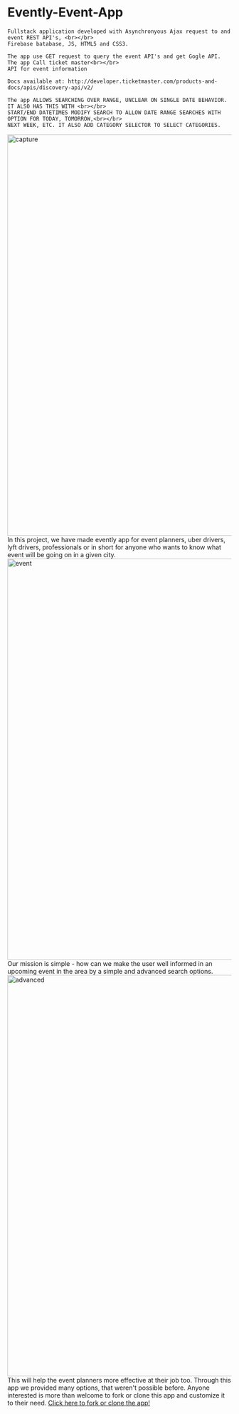    # Evently-Event-App
   
 	Fullstack application developed with Asynchronyous Ajax request to and event REST API's, <br></br>
	Firebase batabase, JS, HTML5 and CSS3. 
 
 	The app use GET request to query the event API's and get Gogle API. The app Call ticket master<br></br> 
	API for event information
	
	Docs available at: http://developer.ticketmaster.com/products-and-docs/apis/discovery-api/v2/

	The app ALLOWS SEARCHING OVER RANGE, UNCLEAR ON SINGLE DATE BEHAVIOR. IT ALSO HAS THIS WITH <br></br>
	START/END DATETIMES MODIFY SEARCH TO ALLOW DATE RANGE SEARCHES WITH OPTION FOR TODAY, TOMORROW,<br></br>
	NEXT WEEK, ETC. IT ALSO ADD CATEGORY SELECTOR TO SELECT CATEGORIES.

<img width="900" alt="capture" src="https://cloud.githubusercontent.com/assets/23619819/24816558/3942d486-1ba7-11e7-96d5-cf362006fc36.PNG">
In this project, we have made evently app for event planners, uber drivers, lyft drivers, professionals or in short for anyone who wants to know what event will be going on in a given city.
<img width="900" alt="event" src="https://cloud.githubusercontent.com/assets/23619819/24816551/34cf00a0-1ba7-11e7-8774-af803a923dd4.PNG">
 Our mission is simple - how can we make the user well informed in an upcoming event in the area by a simple and advanced search options.
<img width="900" alt="advanced" src="https://cloud.githubusercontent.com/assets/23619819/24816555/369fa484-1ba7-11e7-8a94-e1dbffbb3f3a.PNG">
This will help the event planners more effective at their job too. Through this app we provided many options, that weren't possible before. Anyone interested is more than welcome to fork or clone this app and customize it to their need. <a href="https://github.com/rdhenderson/group-project.git">Click here to fork or clone the app!</a> 
